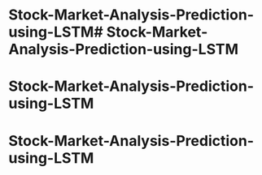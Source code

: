 # Stock-Market-Analysis-Prediction-using-LSTM# Stock-Market-Analysis-Prediction-using-LSTM
# Stock-Market-Analysis-Prediction-using-LSTM
# Stock-Market-Analysis-Prediction-using-LSTM
